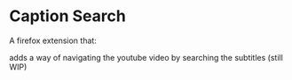 # Caption Search
A firefox extension that:

adds a way of navigating the youtube video by searching the subtitles (still WIP)
